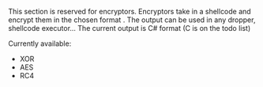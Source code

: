 This section is reserved for encryptors.
Encryptors take in a shellcode and encrypt them in the chosen format . The output can be used in any dropper, shellcode executor...
The current output is C# format (C is on the todo list)

Currently available:
- XOR
- AES
- RC4
